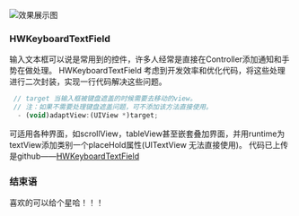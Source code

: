 ![效果展示图](https://github.com/hqwsun/img-folder/blob/master/KeyBoardTextField/123.gif)

### HWKeyboardTextField
输入文本框可以说是常用到的控件，许多人经常是直接在Controller添加通知和手势在做处理。
HWKeyboardTextField 考虑到开发效率和优化代码，将这些处理进行二次封装，实现一行代码解决这些问题。

```javascript
 // target 当输入框被键盘遮盖的时候需要去移动的view。
 // 注：如果不需要处理键盘遮盖问题，可不添加该方法直接使用。
  - (void)adaptView:(UIView *)target;
```

可适用各种界面，如scrollView，tableView甚至嵌套叠加界面，并用runtime为textView添加类别一个placeHold属性(UITextView 无法直接使用)。
代码已上传是github——[HWKeyboardTextField](https://github.com/hqwsun/HWKeyboardTextField)

### 结束语
喜欢的可以给个星哈！！！
